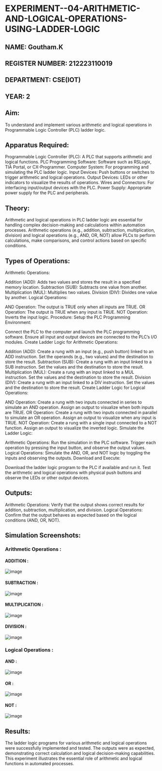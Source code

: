 # EXPERIMENT--04-ARITHMETIC-AND-LOGICAL-OPERATIONS-USING-LADDER-LOGIC
##  NAME: Goutham.K
## REGISTER NUMBER: 212223110019
## DEPARTMENT: CSE(IOT)
## YEAR: 2
## Aim:
To understand and implement various arithmetic and logical operations in Programmable Logic Controller (PLC) ladder logic.

## Apparatus Required:
Programmable Logic Controller (PLC): A PLC that supports arithmetic and logical functions.
PLC Programming Software: Software such as RSLogix, TIA Portal, or CX-Programmer.
Computer System: For programming and simulating the PLC ladder logic.
Input Devices: Push buttons or switches to trigger arithmetic and logical operations.
Output Devices: LEDs or other indicators to visualize the results of operations.
Wires and Connectors: For interfacing input/output devices with the PLC.
Power Supply: Appropriate power supply for the PLC and peripherals.
## Theory:
Arithmetic and logical operations in PLC ladder logic are essential for handling complex decision-making and calculations within automation processes. Arithmetic operations (e.g., addition, subtraction, multiplication, division) and logical operations (e.g., AND, OR, NOT) allow PLCs to perform calculations, make comparisons, and control actions based on specific conditions.

## Types of Operations:
Arithmetic Operations:

Addition (ADD): Adds two values and stores the result in a specified memory location.
Subtraction (SUB): Subtracts one value from another.
Multiplication (MUL): Multiplies two values.
Division (DIV): Divides one value by another.
Logical Operations:

AND Operation: The output is TRUE only when all inputs are TRUE.
OR Operation: The output is TRUE when any input is TRUE.
NOT Operation: Inverts the input logic.
Procedure:
Setup the PLC Programming Environment:

Connect the PLC to the computer and launch the PLC programming software.
Ensure all input and output devices are connected to the PLC’s I/O modules.
Create Ladder Logic for Arithmetic Operations:

Addition (ADD):
Create a rung with an input (e.g., push button) linked to an ADD instruction.
Set the operands (e.g., two values) and the destination to store the result.
Subtraction (SUB):
Create a rung with an input linked to a SUB instruction.
Set the values and the destination to store the result.
Multiplication (MUL):
Create a rung with an input linked to a MUL instruction.
Set the values and the destination to store the result.
Division (DIV):
Create a rung with an input linked to a DIV instruction.
Set the values and the destination to store the result.
Create Ladder Logic for Logical Operations:

AND Operation:
Create a rung with two inputs connected in series to simulate an AND operation.
Assign an output to visualize when both inputs are TRUE.
OR Operation:
Create a rung with two inputs connected in parallel to simulate an OR operation.
Assign an output to visualize when any input is TRUE.
NOT Operation:
Create a rung with a single input connected to a NOT function.
Assign an output to visualize the inverted logic.
Simulate the Ladder Logic:

Arithmetic Operations:
Run the simulation in the PLC software. Trigger each operation by pressing the input button, and observe the output values.
Logical Operations:
Simulate the AND, OR, and NOT logic by toggling the inputs and observing the outputs.
Download and Execute:

Download the ladder logic program to the PLC if available and run it.
Test the arithmetic and logical operations with physical push buttons and observe the LEDs or other output devices.


## Outputs:
Arithmetic Operations: Verify that the output shows correct results for addition, subtraction, multiplication, and division.
Logical Operations: Confirm that the output behaves as expected based on the logical conditions (AND, OR, NOT).
##  Simulation Screenshots:
### Arithmetic Operations :

#### ADDITION :
![image](https://github.com/user-attachments/assets/b22c642d-9631-4a11-9935-59716fa55fe3)

#### SUBTRACTION :
![image](https://github.com/user-attachments/assets/0bca8b0e-0a3b-4f8f-bc46-8e8688e15c76)

#### MULTIPLICATION :
![image](https://github.com/user-attachments/assets/0c0cc1b4-3e6f-41f6-a635-25207428b9c2)

#### DIVISION :
![image](https://github.com/user-attachments/assets/6bb59fdd-939d-489f-8039-44b10a13bdc2)

### Logical Operations :

#### AND :
![image](https://github.com/user-attachments/assets/011907d0-d6ae-446a-b992-e8578929ea57)

#### OR :
![image](https://github.com/user-attachments/assets/2a4851f3-2f24-40bd-ae86-0af785441dda)

#### NOT :
![image](https://github.com/user-attachments/assets/f999ebf0-f37b-48fb-8a33-bac43a0f4887)

## Results:
The ladder logic programs for various arithmetic and logical operations were successfully implemented and tested. The outputs were as expected, demonstrating correct calculation and logical decision-making capabilities. This experiment illustrates the essential role of arithmetic and logical functions in automated processes.
